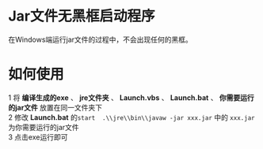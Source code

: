 # Jar文件无黑框启动程序

在Windows端运行jar文件的过程中，不会出现任何的黑框。

# 如何使用
1 将 **编译生成的exe** 、 **jre文件夹** 、 **Launch.vbs** 、 **Launch.bat** 、 **你需要运行的jar文件** 放置在同一文件夹下 <br/>
2 修改 **Launch.bat** 的```start  .\\jre\\bin\\javaw -jar xxx.jar``` 中的 ```xxx.jar```为你需要运行的jar文件 <br/>
3 点击exe运行即可

